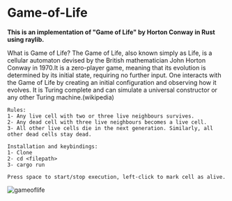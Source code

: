 # Game-of-Life
**This is an implementation of "Game of Life" by Horton Conway in Rust using raylib.**


What is Game of Life? The Game of Life, also known simply as Life, is a cellular automaton devised by the British mathematician John Horton Conway in 1970.It is a zero-player game, meaning that its evolution is determined by its initial state, requiring no further input. One interacts with the Game of Life by creating an initial configuration and observing how it evolves. It is Turing complete and can simulate a universal constructor or any other Turing machine.(wikipedia)

``` 
Rules:
1- Any live cell with two or three live neighbours survives.
2- Any dead cell with three live neighbours becomes a live cell.
3- All other live cells die in the next generation. Similarly, all other dead cells stay dead.
```
``` 
Installation and keybindings:
1- Clone 
2- cd <filepath>
3- cargo run

Press space to start/stop execution, left-click to mark cell as alive.
```

![gameoflife](https://user-images.githubusercontent.com/92673021/209482896-0b9d3b76-00f6-4dc3-a21c-b1f3fda09fa0.gif)
